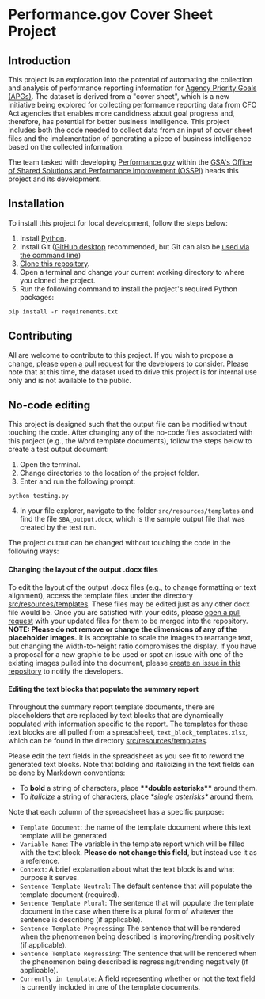 # Performance.gov Cover Sheet Project

## Introduction 

This project is an exploration into the potential of automating the collection and analysis of performance reporting information for [Agency Priority Goals (APGs)](https://trumpadministration.archives.performance.gov/about/APG_about.html#:~:text=Agency%20Priority%20Goals%20(APGs)%20are,drive%20significant%20progress%20and%20change.). The dataset is derived from a "cover sheet", which is a new initiative being explored for collecting performance reporting data from CFO Act agencies that enables more candidness about goal progress and, therefore, has potential for better business intelligence. This project includes both the code needed to collect data from an input of cover sheet files and the implementation of generating a piece of business intelligence based on the collected information. 

The team tasked with developing [Performance.gov](https://www.performance.gov/) within the [GSA's Office of Shared Solutions and Performance Improvement (OSSPI)](https://www.gsa.gov/governmentwide-initiatives/shared-solutions-and-performance-improvement) heads this project and its development.

## Installation

To install this project for local development, follow the steps below:

1. Install [Python](https://www.python.org/downloads/).
2. Install Git ([GitHub desktop](https://desktop.github.com/) recommended, but Git can also be [used via the command line](https://docs.github.com/en/get-started/quickstart/set-up-git))
3. [Clone this repository](https://docs.github.com/en/github/creating-cloning-and-archiving-repositories/cloning-a-repository-from-github/cloning-a-repository#cloning-a-repository).
4. Open a terminal and change your current working directory to where you cloned the project.
5. Run the following command to install the project's required Python packages:
```
pip install -r requirements.txt
```

## Contributing 

All are welcome to contribute to this project. If you wish to propose a change, please [open a pull request](https://docs.github.com/en/github/collaborating-with-pull-requests/proposing-changes-to-your-work-with-pull-requests/creating-a-pull-request) for the developers to consider. Please note that at this time, the dataset used to drive this project is for internal use only and is not available to the public.

## No-code editing

This project is designed such that the output file can be modified without touching the code. After changing any of the no-code files associated with this project (e.g., the Word template documents), follow the steps below to create a test output document:

1. Open the terminal.
2. Change directories to the location of the project folder.
3. Enter and run the following prompt:
```
python testing.py
```
4. In your file explorer, navigate to the folder `src/resources/templates` and find the file `SBA_output.docx`, which is the sample output file that was created by the test run.

The project output can be changed without touching the code in the following ways:

#### Changing the layout of the output .docx files

To edit the layout of the output .docx files (e.g., to change formatting or text alignment), access the template files under the directory [src/resources/templates](https://github.com/jasondamico/pgov-cover-sheet-reader/tree/jasondamico/update-readme/src/resources/templates). These files may be edited just as any other docx file would be. Once you are satisfied with your edits, please [open a pull request](https://docs.github.com/en/github/collaborating-with-pull-requests/proposing-changes-to-your-work-with-pull-requests/creating-a-pull-request) with your updated files for them to be merged into the repository. **NOTE: Please do not remove or change the dimensions of any of the placeholder images.** It is acceptable to scale the images to rearrange text, but changing the width-to-height ratio compromises the display. If you have a proposal for a new graphic to be used or spot an issue with one of the existing images pulled into the document, please [create an issue in this repository](https://docs.github.com/en/issues/tracking-your-work-with-issues/creating-an-issue) to notify the developers.

#### Editing the text blocks that populate the summary report

Throughout the summary report template documents, there are placeholders that are replaced by text blocks that are dynamically populated with information specific to the report. The templates for these text blocks are all pulled from a spreadsheet, `text_block_templates.xlsx`, which can be found in the directory [src/resources/templates](https://github.com/jasondamico/pgov-cover-sheet-reader/tree/jasondamico/update-readme/src/resources/templates).

Please edit the text fields in the spreadsheet as you see fit to reword the generated text blocks. Note that bolding and italicizing in the text fields can be done by Markdown conventions:

- To **bold** a string of characters, place **\*\*double asterisks\*\*** around them.
- To *italicize* a string of characters, place *\*single asterisks\** around them.

Note that each column of the spreadsheet has a specific purpose:

- `Template Document`: the name of the template document where this text template will be generated
- `Variable Name`: The variable in the template report which will be filled with the text block. **Please do not change this field**, but instead use it as a reference.
- `Context`: A brief explanation about what the text block is and what purpose it serves.
- `Sentence Template Neutral`: The default sentence that will populate the template document (required).
- `Sentence Template Plural`: The sentence that will populate the template document in the case when there is a plural form of whatever the sentence is describing (if applicable). 
- `Sentence Template Progressing`: The sentence that will be rendered when the phenomenon being described is improving/trending positively (if applicable). 	
- `Sentence Template Regressing`: The sentence that will be rendered when the phenomenon being described is regressing/trending negatively (if applicable). 	
- `Currently in template`: A field representing whether or not the text field is currently included in one of the template documents.
